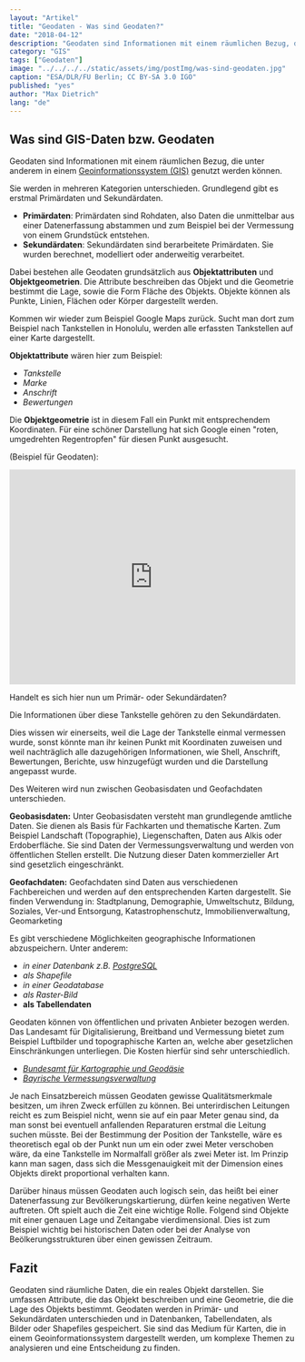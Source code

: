 ```yaml
---
layout: "Artikel"
title: "Geodaten - Was sind Geodaten?"
date: "2018-04-12"
description: "Geodaten sind Informationen mit einem räumlichen Bezug, die unter anderem in einem GIS genutzt werden können."
category: "GIS"
tags: ["Geodaten"]
image: "../../../../static/assets/img/postImg/was-sind-geodaten.jpg"
caption: "ESA/DLR/FU Berlin; CC BY-SA 3.0 IGO"
published: "yes"
author: "Max Dietrich"
lang: "de"
---
```



## Was sind GIS-Daten bzw. Geodaten

Geodaten sind Informationen mit einem räumlichen Bezug, die unter anderem in einem [Geoinformationssystem (GIS)](/gis/was-ist-gis "Was ist GIS?") genutzt werden können.

Sie werden in mehreren Kategorien unterschieden. Grundlegend gibt es erstmal Primärdaten und Sekundärdaten.

*   **Primärdaten**: Primärdaten sind Rohdaten, also Daten die unmittelbar aus einer Datenerfassung abstammen und zum Beispiel bei der Vermessung von einem Grundstück entstehen.
*   **Sekundärdaten**: Sekundärdaten sind berarbeitete Primärdaten. Sie wurden berechnet, modelliert oder anderweitig verarbeitet.

Dabei bestehen alle Geodaten grundsätzlich aus **Objektattributen** und **Objektgeometrien**. Die Attribute beschreiben das Objekt und die Geometrie bestimmt die Lage, sowie die Form Fläche des Objekts. Objekte können als Punkte, Linien, Flächen oder Körper dargestellt werden.

Kommen wir wieder zum Beispiel Google Maps zurück. Sucht man dort zum Beispiel nach Tankstellen in Honolulu, werden alle erfassten Tankstellen auf einer Karte dargestellt.

**Objektattribute** wären hier zum Beispiel:

*   _Tankstelle_
*   _Marke_
*   _Anschrift_
*   _Bewertungen_

Die **Objektgeometrie** ist in diesem Fall ein Punkt mit entsprechendem Koordinaten. Für eine schöner Darstellung hat sich Google einen "roten, umgedrehten Regentropfen" für diesen Punkt ausgesucht.

(Beispiel für Geodaten):

<div class="gatsby-resp-iframe-wrapper" style="padding-bottom:75%;position:relative;height:0;overflow:hidden"><iframe src="https://www.google.com/maps/embed?pb=!1m16!1m12!1m3!1d5255.6858645833445!2d-157.91487938763447!3d21.337430898960356!2m3!1f0!2f0!3f0!3m2!1i1024!2i768!4f13.1!2m1!1stankstelle%20honolulu%20shell!5e0!3m2!1sde!2sde!4v1570290782945!5m2!1sde!2sde" style="border:0;position:absolute;top:0;left:0;width:100%;height:100%" allowfullscreen="" frameborder="0"></iframe></div>

Handelt es sich hier nun um Primär- oder Sekundärdaten?

Die Informationen über diese Tankstelle gehören zu den Sekundärdaten.

Dies wissen wir einerseits, weil die Lage der Tankstelle einmal vermessen wurde, sonst könnte man ihr keinen Punkt mit Koordinaten zuweisen und weil nachträglich alle dazugehörigen Informationen, wie Shell, Anschrift, Bewertungen, Berichte, usw hinzugefügt wurden und die Darstellung angepasst wurde.

Des Weiteren wird nun zwischen Geobasisdaten und Geofachdaten unterschieden.

**Geobasisdaten:** Unter Geobasisdaten versteht man grundlegende amtliche Daten. Sie dienen als Basis für Fachkarten und thematische Karten. Zum Beispiel Landschaft (Topographie), Liegenschaften, Daten aus Alkis oder Erdoberfläche. Sie sind Daten der Vermessungsverwaltung und werden von öffentlichen Stellen erstellt. Die Nutzung dieser Daten kommerzieller Art sind gesetzlich eingeschränkt.

**Geofachdaten:** Geofachdaten sind Daten aus verschiedenen Fachbereichen und werden auf den entsprechenden Karten dargestellt. Sie finden Verwendung in: Stadtplanung, Demographie, Umweltschutz, Bildung, Soziales, Ver-und Entsorgung, Katastrophenschutz, Immobilienverwaltung, Geomarketing

Es gibt verschiedene Möglichkeiten geographische Informationen abzuspeichern. Unter anderem:

*   _in einer Datenbank z.B. [PostgreSQL](/postgre-sql-mit-post-gis-installieren-und-in-qgis-einrichten)_
*   _als Shapefile_
*   _in einer Geodatabase_
*   _als Raster-Bild_
*   __als Tabellendaten__

Geodaten können von öffentlichen und privaten Anbieter bezogen werden. Das Landesamt für Digitalisierung, Breitband und Vermessung bietet zum Beispiel Luftbilder und topographische Karten an, welche aber gesetzlichen Einschränkungen unterliegen. Die Kosten hierfür sind sehr unterschiedlich.

*   _[Bundesamt für Kartographie und Geodäsie](https://www.bkg.bund.de/DE/Home/home.html "Bundesamt für Kartographie und Geodäsie")_
*   [_Bayrische Vermessungsverwaltung_](https://www.ldbv.bayern.de/ "Bayrische Vermessungsverwaltung")

Je nach Einsatzbereich müssen Geodaten gewisse Qualitätsmerkmale besitzen, um ihren Zweck erfüllen zu können. Bei unterirdischen Leitungen reicht es zum Beispiel nicht, wenn sie auf ein paar Meter genau sind, da man sonst bei eventuell anfallenden Reparaturen erstmal die Leitung suchen müsste. Bei der Bestimmung der Position der Tankstelle, wäre es theoretisch egal ob der Punkt nun um ein oder zwei Meter verschoben wäre, da eine Tankstelle im Normalfall größer als zwei Meter ist. Im Prinzip kann man sagen, dass sich die Messgenauigkeit mit der Dimension eines Objekts direkt proportional verhalten kann.

Darüber hinaus müssen Geodaten auch logisch sein, das heißt bei einer Datenerfassung zur Bevölkerungskartierung, dürfen keine negativen Werte auftreten. Oft spielt auch die Zeit eine wichtige Rolle. Folgend sind Objekte mit einer genauen Lage und Zeitangabe vierdimensional. Dies ist zum Beispiel wichtig bei historischen Daten oder bei der Analyse von Beölkerungsstrukturen über einen gewissen Zeitraum.

## Fazit

Geodaten sind räumliche Daten, die ein reales Objekt darstellen. Sie umfassen Attribute, die das Objekt beschreiben und eine Geometrie, die die Lage des Objekts bestimmt. Geodaten werden in Primär- und Sekundärdaten unterschieden und in Datenbanken, Tabellendaten, als Bilder oder Shapefiles gespeichert. Sie sind das Medium für Karten, die in einem Geoinformationssystem dargestellt werden, um komplexe Themen zu analysieren und eine Entscheidung zu finden.